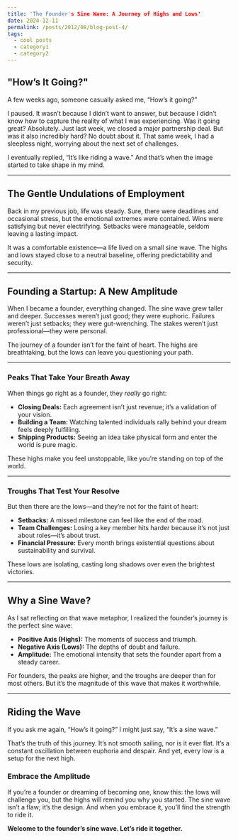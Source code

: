 ```yaml
---
title: 'The Founder's Sine Wave: A Journey of Highs and Lows'
date: 2024-12-11
permalink: /posts/2012/08/blog-post-4/
tags:
  - cool posts
  - category1
  - category2
---
```


## "How’s It Going?"

A few weeks ago, someone casually asked me, “How’s it going?”

I paused. It wasn’t because I didn’t want to answer, but because I didn’t know how to capture the reality of what I was experiencing. Was it going great? Absolutely. Just last week, we closed a major partnership deal. But was it also incredibly hard? No doubt about it. That same week, I had a sleepless night, worrying about the next set of challenges.

I eventually replied, “It’s like riding a wave.” And that’s when the image started to take shape in my mind.

---

## The Gentle Undulations of Employment

Back in my previous job, life was steady. Sure, there were deadlines and occasional stress, but the emotional extremes were contained. Wins were satisfying but never electrifying. Setbacks were manageable, seldom leaving a lasting impact.

It was a comfortable existence—a life lived on a small sine wave. The highs and lows stayed close to a neutral baseline, offering predictability and security.

---

## Founding a Startup: A New Amplitude

When I became a founder, everything changed. The sine wave grew taller and deeper. Successes weren’t just good; they were euphoric. Failures weren’t just setbacks; they were gut-wrenching. The stakes weren’t just professional—they were personal.

The journey of a founder isn’t for the faint of heart. The highs are breathtaking, but the lows can leave you questioning your path.

---

### Peaks That Take Your Breath Away

When things go right as a founder, they *really* go right:

- **Closing Deals:** Each agreement isn’t just revenue; it’s a validation of your vision.
- **Building a Team:** Watching talented individuals rally behind your dream feels deeply fulfilling.
- **Shipping Products:** Seeing an idea take physical form and enter the world is pure magic.

These highs make you feel unstoppable, like you’re standing on top of the world.

---

### Troughs That Test Your Resolve

But then there are the lows—and they’re not for the faint of heart:

- **Setbacks:** A missed milestone can feel like the end of the road.
- **Team Challenges:** Losing a key member hits harder because it’s not just about roles—it’s about trust.
- **Financial Pressure:** Every month brings existential questions about sustainability and survival.

These lows are isolating, casting long shadows over even the brightest victories.

---

## Why a Sine Wave?

As I sat reflecting on that wave metaphor, I realized the founder’s journey is the perfect sine wave:

- **Positive Axis (Highs):** The moments of success and triumph.
- **Negative Axis (Lows):** The depths of doubt and failure.
- **Amplitude:** The emotional intensity that sets the founder apart from a steady career.

For founders, the peaks are higher, and the troughs are deeper than for most others. But it’s the magnitude of this wave that makes it worthwhile.

---

## Riding the Wave

If you ask me again, “How’s it going?” I might just say, “It’s a sine wave.”

That’s the truth of this journey. It’s not smooth sailing, nor is it ever flat. It’s a constant oscillation between euphoria and despair. And yet, every low is a setup for the next high.

### Embrace the Amplitude

If you’re a founder or dreaming of becoming one, know this: the lows will challenge you, but the highs will remind you why you started. The sine wave isn’t a flaw; it’s the design. And when you embrace it, you’ll find the strength to ride it.

**Welcome to the founder’s sine wave. Let’s ride it together.**
